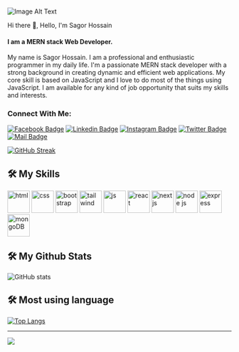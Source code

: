 ###


![Image Alt Text](https://i.ibb.co/tbhLbr0/cover-photo.png)


Hi there 👋, Hello, I'm Sagor Hossain
#### I am a MERN stack Web Developer.
My name is Sagor Hossain. I am a professional and enthusiastic programmer in my daily life.
I'm a passionate MERN stack developer with a strong background in creating dynamic and efficient web applications.
My core skill is based on JavaScript and I love to do most of the things using JavaScript. 
I am available for any kind of job opportunity that suits my skills and interests.

### Connect With Me:

[![Facebook Badge](https://img.shields.io/badge/Facebook-1877F2?style=for-the-badge&logo=facebook&logoColor=white)](https://www.facebook.com/profile.php?id=100075240488312)
[![Linkedin Badge](https://img.shields.io/badge/LinkedIn-0077B5?style=for-the-badge&logo=linkedin&logoColor=white)](https://www.linkedin.com/in/sagor-hossain-web-dev/) [![Instagram Badge](https://img.shields.io/badge/Instagram-E4405F?style=for-the-badge&logo=instagram&logoColor=white)](https://www.instagram.com/sagor.cnits/)
[![Twitter Badge](https://img.shields.io/badge/Twitter-1DA1F2?style=for-the-badge&logo=twitter&logoColor=white)](https://x.com/SagorHossainWD)
[![Mail Badge](https://img.shields.io/badge/Gmail-D14836?style=for-the-badge&logo=gmail&logoColor=white)](mailto:sagor.official.pb@gmail.com)


[![GitHub Streak](https://streak-stats.demolab.com?user=sagorcnits&theme=algolia&hide_border=true)](https://git.io/streak-stats)

## 🛠 My Skills

<div>
 <img src="https://i.ibb.co/T4Fh5sL/html.webp" alt="html" width="50"/>
 <img src="https://i.ibb.co/RQWDpK5/css.webp" alt="css" width="50"/>
 <img src="https://i.ibb.co/KjCd9Q8/bootstrap.webp" alt="bootstrap" width="50"/>
 <img src="https://i.ibb.co/fCF2gZ9/tailwind.webp" alt="tailwind" width="50"/>
 <img src="https://i.ibb.co/PtdHFDv/javascript.jpg" alt="js" width="50"/>
 <img src="https://i.ibb.co/cDJSJZW/react.webp" alt="react" width="50"/>
 <img src="https://i.ibb.co/hf6dzts/next-js.webp" alt="next js" width="50"/>
 <img src="https://i.ibb.co/rmB62Cq/node.webp" alt="node js" width="50"/>
 <img src="https://i.ibb.co/V93cZSN/express.webp" alt="express" width="50"/>
 <img src="https://i.ibb.co/px8zZrT/mongoDB.webp" alt="mongoDB" width="50"/>
</div>

## 🛠 My Github Stats

 ![GitHub stats](https://github-readme-stats.vercel.app/api?username=sagorcnits&show_icons=true&theme=radical)  

## 🛠 Most using language

[![Top Langs](https://github-readme-stats.vercel.app/api/top-langs/?username=sagorcnits&theme=radical)](https://github.com/anuraghazra/github-readme-stats)

---
![](https://komarev.com/ghpvc/?username=sagorcnits&color=brightgreen)


 



 

 


